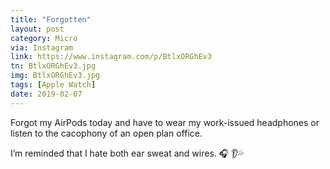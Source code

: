 ```yaml
---
title: "Forgotten"
layout: post
category: Micro
via: Instagram
link: https://www.instagram.com/p/BtlxORGhEv3
tn: BtlxORGhEv3.jpg
img: BtlxORGhEv3.jpg
tags: [Apple Watch]
date: 2019-02-07
---
```

Forgot my AirPods today and have to wear my work-issued headphones or listen to the cacophony of an open plan office.

I’m reminded that I hate both ear sweat and wires. 🎧 👂💦
